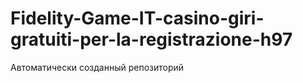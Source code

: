 # Fidelity-Game-IT-casino-giri-gratuiti-per-la-registrazione-h97
Автоматически созданный репозиторий
